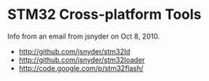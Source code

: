 # STM32 Cross-platform Tools #

Info from an email from jsnyder on Oct 8, 2010.

  * http://github.com/jsnyder/stm32ld
  * http://github.com/jsnyder/stm32loader
  * http://code.google.com/p/stm32flash/